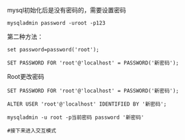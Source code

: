 mysql初始化后是没有密码的，需要设置密码

```
mysqladmin password -uroot -p123
```

第二种方法：

```
set password=password('root');
```

```
SET PASSWORD FOR 'root'@'localhost' = PASSWORD('新密码');
```

Root更改密码

```
SET PASSWORD FOR 'root'@'localhost' = PASSWORD('新密码');
```

```
ALTER USER 'root'@'localhost' IDENTIFIED BY '新密码';
```

```
mysqladmin -u root -p当前密码 password '新密码'

#接下来进入交互模式
```